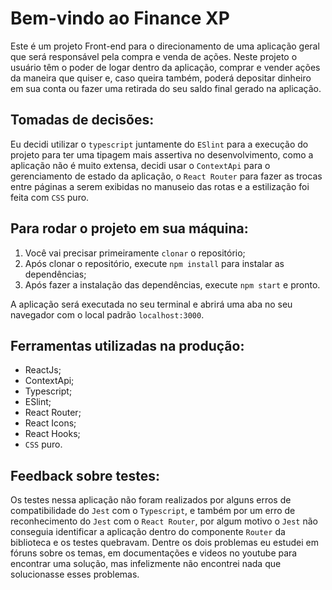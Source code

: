 # Bem-vindo ao Finance XP

Este é um projeto Front-end para o direcionamento de uma aplicação geral que será responsável pela compra e venda de ações.
Neste projeto o usuário têm o poder de logar dentro da aplicação, comprar e vender ações da maneira que quiser e, caso queira também, poderá depositar dinheiro em sua conta ou fazer uma retirada do seu saldo final gerado na aplicação.

## Tomadas de decisões:

Eu decidi utilizar o `typescript` juntamente do `ESlint` para a execução do projeto para ter uma tipagem mais assertiva no desenvolvimento, como a aplicação não é muito extensa, decidi usar o `ContextApi` para o gerenciamento de estado da aplicação, o `React Router`
para fazer as trocas entre páginas a serem exibidas no manuseio das rotas e a estilização foi feita com `CSS` puro.

## Para rodar o projeto em sua máquina:

1. Você vai precisar primeiramente `clonar` o repositório;
2. Após clonar o repositório, execute `npm install` para instalar as dependências;
3. Após fazer a instalação das dependências, execute `npm start` e pronto.

A aplicação será executada no seu terminal e abrirá uma aba no seu navegador com o local padrão `localhost:3000`.

## Ferramentas utilizadas na produção:

- ReactJs;
- ContextApi;
- Typescript;
- ESlint;
- React Router;
- React Icons;
- React Hooks;
- `CSS` puro.

## Feedback sobre testes:

Os testes nessa aplicação não foram realizados por alguns erros de compatibilidade do `Jest` com o `Typescript`, e também por um erro de reconhecimento do `Jest` com o `React Router`,
por algum motivo o `Jest` não conseguia identificar a aplicação dentro do componente `Router` da biblioteca e os testes quebravam.
Dentre os dois problemas eu estudei em fóruns sobre os temas, em documentações e videos no youtube para encontrar uma solução, mas infelizmente não encontrei nada que solucionasse esses problemas.
